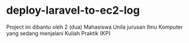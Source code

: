 # deploy-laravel-to-ec2-log
Project ini dibantu oleh 2 (dua) Mahasiswa Unila jurusan Ilmu Komputer yang sedang menjalani Kuliah Praktik (KP)
